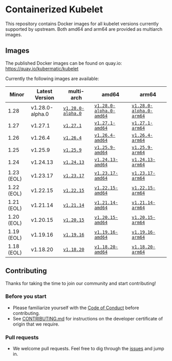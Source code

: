 # Containerized Kubelet

This repository contains Docker images for all kubelet versions currently supported by upstream.
Both amd64 and arm64 are provided as multiarch images.

## Images

The published Docker images can be found on quay.io: https://quay.io/kubermatic/kubelet

Currently the following images are available:

<!-- versions_start -->
| Minor | Latest Version | multi-arch | amd64 | arm64 |
| ----- | ------- | ---------- | ----- | ----- |
| 1.28 | v1.28.0-alpha.0 | [`v1.28.0-alpha.0`](https://quay.io/kubermatic/kubelet:v1.28.0-alpha.0) | [`v1.28.0-alpha.0-amd64`](https://quay.io/kubermatic/kubelet:v1.28.0-alpha.0-amd64) | [`v1.28.0-alpha.0-arm64`](https://quay.io/kubermatic/kubelet:v1.28.0-alpha.0-arm64) |
| 1.27 | v1.27.1 | [`v1.27.1`](https://quay.io/kubermatic/kubelet:v1.27.1) | [`v1.27.1-amd64`](https://quay.io/kubermatic/kubelet:v1.27.1-amd64) | [`v1.27.1-arm64`](https://quay.io/kubermatic/kubelet:v1.27.1-arm64) |
| 1.26 | v1.26.4 | [`v1.26.4`](https://quay.io/kubermatic/kubelet:v1.26.4) | [`v1.26.4-amd64`](https://quay.io/kubermatic/kubelet:v1.26.4-amd64) | [`v1.26.4-arm64`](https://quay.io/kubermatic/kubelet:v1.26.4-arm64) |
| 1.25 | v1.25.9 | [`v1.25.9`](https://quay.io/kubermatic/kubelet:v1.25.9) | [`v1.25.9-amd64`](https://quay.io/kubermatic/kubelet:v1.25.9-amd64) | [`v1.25.9-arm64`](https://quay.io/kubermatic/kubelet:v1.25.9-arm64) |
| 1.24 | v1.24.13 | [`v1.24.13`](https://quay.io/kubermatic/kubelet:v1.24.13) | [`v1.24.13-amd64`](https://quay.io/kubermatic/kubelet:v1.24.13-amd64) | [`v1.24.13-arm64`](https://quay.io/kubermatic/kubelet:v1.24.13-arm64) |
| 1.23 (EOL) | v1.23.17 | [`v1.23.17`](https://quay.io/kubermatic/kubelet:v1.23.17) | [`v1.23.17-amd64`](https://quay.io/kubermatic/kubelet:v1.23.17-amd64) | [`v1.23.17-arm64`](https://quay.io/kubermatic/kubelet:v1.23.17-arm64) |
| 1.22 (EOL) | v1.22.15 | [`v1.22.15`](https://quay.io/kubermatic/kubelet:v1.22.15) | [`v1.22.15-amd64`](https://quay.io/kubermatic/kubelet:v1.22.15-amd64) | [`v1.22.15-arm64`](https://quay.io/kubermatic/kubelet:v1.22.15-arm64) |
| 1.21 (EOL) | v1.21.14 | [`v1.21.14`](https://quay.io/kubermatic/kubelet:v1.21.14) | [`v1.21.14-amd64`](https://quay.io/kubermatic/kubelet:v1.21.14-amd64) | [`v1.21.14-arm64`](https://quay.io/kubermatic/kubelet:v1.21.14-arm64) |
| 1.20 (EOL) | v1.20.15 | [`v1.20.15`](https://quay.io/kubermatic/kubelet:v1.20.15) | [`v1.20.15-amd64`](https://quay.io/kubermatic/kubelet:v1.20.15-amd64) | [`v1.20.15-arm64`](https://quay.io/kubermatic/kubelet:v1.20.15-arm64) |
| 1.19 (EOL) | v1.19.16 | [`v1.19.16`](https://quay.io/kubermatic/kubelet:v1.19.16) | [`v1.19.16-amd64`](https://quay.io/kubermatic/kubelet:v1.19.16-amd64) | [`v1.19.16-arm64`](https://quay.io/kubermatic/kubelet:v1.19.16-arm64) |
| 1.18 (EOL) | v1.18.20 | [`v1.18.20`](https://quay.io/kubermatic/kubelet:v1.18.20) | [`v1.18.20-amd64`](https://quay.io/kubermatic/kubelet:v1.18.20-amd64) | [`v1.18.20-arm64`](https://quay.io/kubermatic/kubelet:v1.18.20-arm64) |


<!-- versions_end -->

## Contributing

Thanks for taking the time to join our community and start contributing!

### Before you start

* Please familiarize yourself with the [Code of Conduct][3] before contributing.
* See [CONTRIBUTING.md][2] for instructions on the developer certificate of origin that we require.

### Pull requests

* We welcome pull requests. Feel free to dig through the [issues][1] and jump in.

[1]: https://github.com/kubermatic/kubelet/issues
[2]: https://github.com/kubermatic/kubelet/blob/main/CONTRIBUTING.md
[3]: https://github.com/kubermatic/kubelet/blob/main/CODE_OF_CONDUCT.md

[11]: https://groups.google.com/forum/#!forum/kubermatic-dev
[12]: https://kubermatic.slack.com/messages/kubelet
